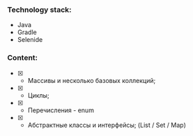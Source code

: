 ### Technology stack:
- Java
- Gradle
- Selenide

### Content:

- [X] - Массивы и несколько базовых коллекций;
- [X] - Циклы;
- [X] - Перечисления - enum
- [X] - Абстрактные классы и интерфейсы; (List / Set / Map)
